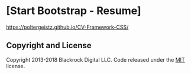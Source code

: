 # [Start Bootstrap - Resume]
https://poltergeistz.github.io/CV-Framework-CSS/

## Copyright and License

Copyright 2013-2018 Blackrock Digital LLC. Code released under the [MIT](https://github.com/BlackrockDigital/startbootstrap-resume/blob/gh-pages/LICENSE) license.

